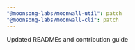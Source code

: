 ```yaml
---
"@moonsong-labs/moonwall-util": patch
"@moonsong-labs/moonwall-cli": patch
---
```


Updated READMEs and contribution guide
